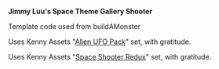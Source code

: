 **Jimmy Luu's Space Theme Gallery Shooter**

Template code used from buildAMonster

Uses Kenny Assets "[Alien UFO Pack](https://kenney.nl/assets/alien-ufo-pack)" set, with gratitude.

Uses Kenny Assets "[Space Shooter Redux](https://kenney.nl/assets/space-shooter-redux)" set, with gratitude.

